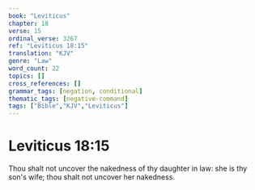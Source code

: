 ```yaml
---
book: "Leviticus"
chapter: 18
verse: 15
ordinal_verse: 3267
ref: "Leviticus 18:15"
translation: "KJV"
genre: "Law"
word_count: 22
topics: []
cross_references: []
grammar_tags: [negation, conditional]
thematic_tags: [negative-command]
tags: ["Bible","KJV","Leviticus"]
---
```


# Leviticus 18:15

Thou shalt not uncover the nakedness of thy daughter in law: she is thy son's wife; thou shalt not uncover her nakedness.
